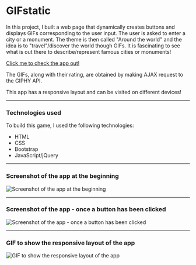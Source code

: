 # GIFstatic

In this project, I built a web page that dynamically creates buttons and displays GIFs corresponding to the user input. The user is asked to enter a city or a monument. The theme is then called "Around the world" and the idea is to "travel"/discover the world though GIFs. It is fascinating to see what is out there to describe/represent famous cities or monuments!

[Click me to check the app out!](https://sophm.github.io/GIFstatic/)

The GIFs, along with their rating, are obtained by making AJAX request to the GIPHY API.

This app has a responsive layout and can be visited on different devices!

---

### Technologies used

To build this game, I used the following technologies:
- HTML
- CSS
- Bootstrap
- JavaScript/jQuery

---

### Screenshot of the app at the beginning

![Screenshot of the app at the beginning]()

---

### Screenshot of the app - once a button has been clicked

![Screenshot of the app - once a button has been clicked]()

---

### GIF to show the responsive layout of the app

![GIF to show the responsive layout of the app]()
